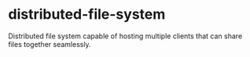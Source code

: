 # distributed-file-system
Distributed file system capable of hosting  multiple clients that can share files together seamlessly.
